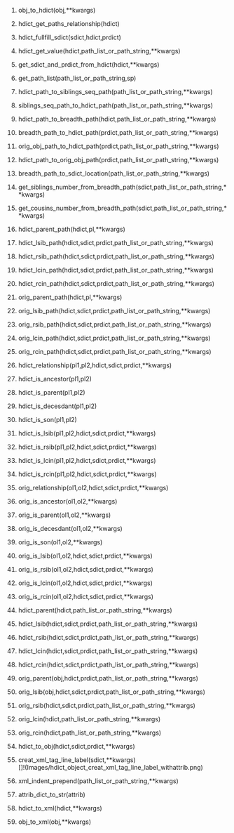 1. obj_to_hdict(obj,**kwargs)  
2. hdict_get_paths_relationship(hdict)  
3. hdict_fullfill_sdict(sdict,hdict,prdict)  
4. hdict_get_value(hdict,path_list_or_path_string,**kwargs)  
5. get_sdict_and_prdict_from_hdict(hdict,**kwargs)  
6. get_path_list(path_list_or_path_string,sp)  
7. hdict_path_to_siblings_seq_path(path_list_or_path_string,**kwargs)  
8. siblings_seq_path_to_hdict_path(path_list_or_path_string,**kwargs)  
9. hdict_path_to_breadth_path(hdict,path_list_or_path_string,**kwargs)  
10. breadth_path_to_hdict_path(prdict,path_list_or_path_string,**kwargs)  
11. orig_obj_path_to_hdict_path(prdict,path_list_or_path_string,**kwargs)  
12. hdict_path_to_orig_obj_path(prdict,path_list_or_path_string,**kwargs)  
13. breadth_path_to_sdict_location(path_list_or_path_string,**kwargs)  
14. get_siblings_number_from_breadth_path(sdict,path_list_or_path_string,**kwargs)  
15. get_cousins_number_from_breadth_path(sdict,path_list_or_path_string,**kwargs)  
16. hdict_parent_path(hdict,pl,**kwargs)  
17. hdict_lsib_path(hdict,sdict,prdict,path_list_or_path_string,**kwargs)  
18. hdict_rsib_path(hdict,sdict,prdict,path_list_or_path_string,**kwargs)  
19. hdict_lcin_path(hdict,sdict,prdict,path_list_or_path_string,**kwargs)  
20. hdict_rcin_path(hdict,sdict,prdict,path_list_or_path_string,**kwargs)  
21. orig_parent_path(hdict,pl,**kwargs)  
22. orig_lsib_path(hdict,sdict,prdict,path_list_or_path_string,**kwargs)  
23. orig_rsib_path(hdict,sdict,prdict,path_list_or_path_string,**kwargs)  
24. orig_lcin_path(hdict,sdict,prdict,path_list_or_path_string,**kwargs)  
25. orig_rcin_path(hdict,sdict,prdict,path_list_or_path_string,**kwargs)  
26. hdict_relationship(pl1,pl2,hdict,sdict,prdict,**kwargs)  
27. hdict_is_ancestor(pl1,pl2)  
28. hdict_is_parent(pl1,pl2)  
29. hdict_is_decesdant(pl1,pl2)  
30. hdict_is_son(pl1,pl2)  
31. hdict_is_lsib(pl1,pl2,hdict,sdict,prdict,**kwargs)  
32. hdict_is_rsib(pl1,pl2,hdict,sdict,prdict,**kwargs)  
33. hdict_is_lcin(pl1,pl2,hdict,sdict,prdict,**kwargs)  
34. hdict_is_rcin(pl1,pl2,hdict,sdict,prdict,**kwargs)  
35. orig_relationship(ol1,ol2,hdict,sdict,prdict,**kwargs)  
36. orig_is_ancestor(ol1,ol2,**kwargs)  
37. orig_is_parent(ol1,ol2,**kwargs)  
38. orig_is_decesdant(ol1,ol2,**kwargs)  
39. orig_is_son(ol1,ol2,**kwargs)  
40. orig_is_lsib(ol1,ol2,hdict,sdict,prdict,**kwargs)  
41. orig_is_rsib(ol1,ol2,hdict,sdict,prdict,**kwargs)  
42. orig_is_lcin(ol1,ol2,hdict,sdict,prdict,**kwargs)  
43. orig_is_rcin(ol1,ol2,hdict,sdict,prdict,**kwargs)  
44. hdict_parent(hdict,path_list_or_path_string,**kwargs)  
45. hdict_lsib(hdict,sdict,prdict,path_list_or_path_string,**kwargs)  
46. hdict_rsib(hdict,sdict,prdict,path_list_or_path_string,**kwargs)  
47. hdict_lcin(hdict,sdict,prdict,path_list_or_path_string,**kwargs)  
48. hdict_rcin(hdict,sdict,prdict,path_list_or_path_string,**kwargs)  
49. orig_parent(obj,hdict,prdict,path_list_or_path_string,**kwargs)  
50. orig_lsib(obj,hdict,sdict,prdict,path_list_or_path_string,**kwargs)  
51. orig_rsib(hdict,sdict,prdict,path_list_or_path_string,**kwargs)  
52. orig_lcin(hdict,path_list_or_path_string,**kwargs)  
53. orig_rcin(hdict,path_list_or_path_string,**kwargs)  
54. hdict_to_obj(hdict,sdict,prdict,**kwargs)  
55. creat_xml_tag_line_label(sdict,**kwargs)  
[]!(Images/hdict_object_creat_xml_tag_line_label_withattrib.png)  

56. xml_indent_prepend(path_list_or_path_string,**kwargs)
57. attrib_dict_to_str(attrib)  
58. hdict_to_xml(hdict,**kwargs)
59. obj_to_xml(obj,**kwargs)

